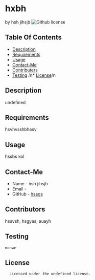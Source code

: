 # hxbh
by hsh jihsjb
![Github license](https://img.shields.io/badge/license-undefined-yellowgreen.svg)
## Table Of Contents
* [Description](#description)
* [Requirements](#require)
* [Usage](#usage)
* [Contact-Me](#contact-me)
* [Contributers](#contributors)
* [Testing](#test)
/n* [License](#license)/n
## Description
undefined
## Requirements
hsvhvsshbhasv
## Usage
hssbs kol
## Contact-Me
* Name - hsh jihsjb
* Email - 
* GitHub - [hssgs](https://github.com/hssgs/)
## Contributors
hssvsh, hsgyas, auayh
## Testing
```
nonwe
```
## License
      Licensed under the undefined license.
